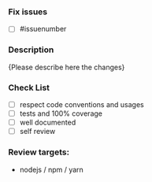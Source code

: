 ### Fix issues

- [ ] #issuenumber

### Description

{Please describe here the changes}

### Check List

- [ ] respect code conventions and usages
- [ ] tests and 100% coverage
- [ ] well documented
- [ ] self review

### Review targets:
- nodejs / npm / yarn